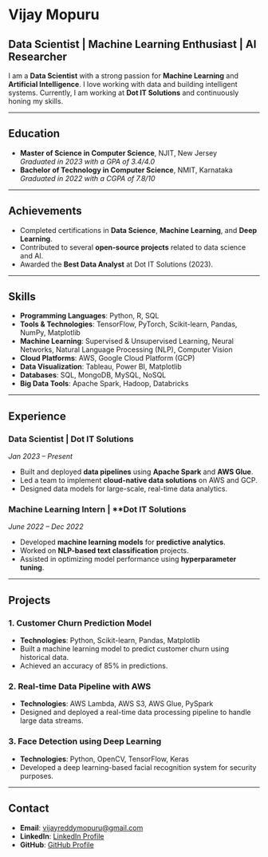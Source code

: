# Vijay Mopuru

## Data Scientist | Machine Learning Enthusiast | AI Researcher

I am a **Data Scientist** with a strong passion for **Machine Learning** and **Artificial Intelligence**. I love working with data and building intelligent systems. Currently, I am working at **Dot IT Solutions** and continuously honing my skills.

---

## Education

- **Master of Science in Computer Science**, NJIT, New Jersey  
  *Graduated in 2023 with a GPA of 3.4/4.0*
- **Bachelor of Technology in Computer Science**, NMIT, Karnataka  
  *Graduated in 2022 with a CGPA of 7.8/10*

---

## Achievements

- Completed certifications in **Data Science**, **Machine Learning**, and **Deep Learning**.
- Contributed to several **open-source projects** related to data science and AI.
- Awarded the **Best Data Analyst** at Dot IT Solutions (2023).

---

## Skills

- **Programming Languages**: Python, R, SQL
- **Tools & Technologies**: TensorFlow, PyTorch, Scikit-learn, Pandas, NumPy, Matplotlib
- **Machine Learning**: Supervised & Unsupervised Learning, Neural Networks, Natural Language Processing (NLP), Computer Vision
- **Cloud Platforms**: AWS, Google Cloud Platform (GCP)
- **Data Visualization**: Tableau, Power BI, Matplotlib
- **Databases**: SQL, MongoDB, MySQL, NoSQL
- **Big Data Tools**: Apache Spark, Hadoop, Databricks

---

## Experience

### **Data Scientist** | **Dot IT Solutions**
*Jan 2023 – Present*

- Built and deployed **data pipelines** using **Apache Spark** and **AWS Glue**.
- Led a team to implement **cloud-native data solutions** on AWS and GCP.
- Designed data models for large-scale, real-time data analytics.

### **Machine Learning Intern** | **Dot IT Solutions
*June 2022 – Dec 2022*

- Developed **machine learning models** for **predictive analytics**.
- Worked on **NLP-based text classification** projects.
- Assisted in optimizing model performance using **hyperparameter tuning**.

---

## Projects

### 1. **Customer Churn Prediction Model**
- **Technologies**: Python, Scikit-learn, Pandas, Matplotlib
- Built a machine learning model to predict customer churn using historical data.
- Achieved an accuracy of 85% in predictions.

### 2. **Real-time Data Pipeline with AWS**
- **Technologies**: AWS Lambda, AWS S3, AWS Glue, PySpark
- Designed and deployed a real-time data processing pipeline to handle large data streams.

### 3. **Face Detection using Deep Learning**
- **Technologies**: Python, OpenCV, TensorFlow, Keras
- Developed a deep learning-based facial recognition system for security purposes.

---

## Contact

- **Email**: vijayreddymopuru@gmail.com
- **LinkedIn**: [LinkedIn Profile](https://www.linkedin.com/in/vijaymunireddy)
- **GitHub**: [GitHub Profile](https://github.com/vijay1612)

